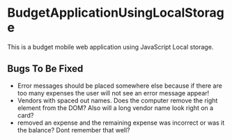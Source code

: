 # BudgetApplicationUsingLocalStorage
This is a budget mobile web application using JavaScript Local storage.

## Bugs To Be Fixed
* Error messages should be placed somewhere  else because if there are too many expenses the user will not see an error message appear!
* Vendors with spaced out names. Does the computer remove the right element from the DOM? Also will a long vendor name look right on a card?
* removed an expense and the remaining expense was incorrect or was it the balance? Dont remember that well?